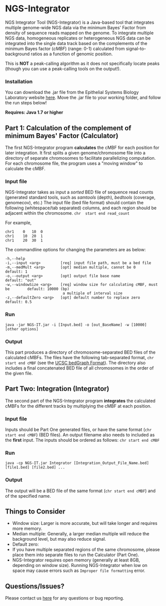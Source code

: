 # NGS-Integrator
NGS Integrator Tool (NGS-Integrator) is a Java-based tool that integrates multiple genome-wide NGS data via the minimum Bayes' Factor from density of sequence reads mapped on the genome. To integrate multiple NGS data, homogeneous replicates or 
heterogeneous NGS data can be integrated into the single data track based on the complements of the minimum Bayes factor (*cMBF*)
(range: 0-1) calculated from signal-to-background ratios as a function of genomic position.

This is **NOT** a peak-calling algorithm as it does not specifically locate peaks 
(though you can use a peak-calling tools on the output!).

### Installation
You can download the .jar file from the Epithelial Systems Biology Laboratory website [here](https://esbl.nhlbi.nih.gov/NGS-Integrator/). Move the .jar file to your working folder, and follow the run steps below!

**Requires: Java 1.7 or higher**


## Part 1: Calculation of the complement of minimum Bayes' Factor (Calculator)
The first NGS-Integrator program **calculates** the cMBF for each position for later integration. 
It first splits a given genome/chromosome file into a directory of separate chromosomes to facilitate parallelizing computation. 
For each chromosome file, the program uses a "moving window" to calculate the cMBF.

### Input file
NGS-Integrator takes as input a *sorted* BED file of sequence read counts (generated standard tools, such as *samtools* (depth), *bedtools* (coverage, genomecov), etc.)
The input file (bed file format) should contain the following (whitespace/tab separated) columns, and each region should be adjacent within the chromosome.
`chr  start end read_count`

For example,

```
chr1	0	10	0
chr1	10	20	1
chr1	20	30	1
```

The commandline options for changing the parameters are as below:
```
-h,--help
-i,--input <arg>         [req] input file path, must be a bed file
-m,--medMult <arg>       [opt] median multiple, cannot be 0                     default: 1
-o,--output <arg>        [opt] output file base name                            default: "out"
-w,--windowSize <arg>    [req] window size for calculating cMBF, must be        default: 10000 (bp)
                          a multiple of interval size
-z,--defaultZero <arg>   [opt] default number to replace zero                   default: 0.5
```

### Run
`java -jar NGS-IT.jar -i [Input.bed] -o [out_BaseName] -w [10000] [other options]`

### Output
This part produces a directory of chromosome-separated BED files of the calculated cMBFs.
The files have the following tab-separated format, `chr start end cMBF` (see the [UCSC bedGraph Format](https://genome.ucsc.edu/goldenpath/help/bedgraph.html)).
The directory also includes a final concatenated BED file of all chromosomes in the order of the given file.



## Part Two: Integration (Integrator)
The second part of the NGS-Integrator program **integrates** the calculated cMBFs for the different tracks 
by multiplying the cMBF at each position.

### Input file
Inputs should be Part One generated files, or have the same format (`chr start end cMBF`) (BED files).
An output filename also needs to included as the **first** input.
The inputs should be ordered as follows:
`chr start end cMBF`

### Run
`java -cp NGS-IT.jar Integrator [Integration_Output_File_Name.bed] [file1.bed] [file2.bed] ...`

### Output
The output will be a BED file of the same format (`chr start end cMBF`) and of the specified name.



## Things to Consider
- Window size: Larger is more accurate, but will take longer and requires more memory. 
- Median multiple: Generally, a larger median multiple will reduce the background level, but may also reduce signal.
- Default zero: 
- If you have multiple separated regions of the same chromosome, please place them into separate files to run the Calculator (Part One).
- NGS-Integrator requires open memory (generally at least 8GB, depending on window size). Running NGS-Integrator when low on space may cause errors such as `Improper file formatting` error.


## Questions/Issues?
Please contact us [here](https://esbl.nhlbi.nih.gov/contact.html) for any questions or bug reporting.

